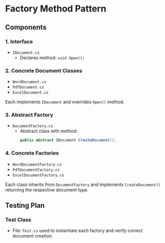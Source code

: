 # Factory Method Pattern

## Components

### 1. Interface
- `IDocument.cs`
  - Declares method: `void Open();`

### 2. Concrete Document Classes
- `WordDocument.cs`
- `PdfDocument.cs`
- `ExcelDocument.cs`

Each implements `IDocument` and overrides `Open()` method.

### 3. Abstract Factory
- `DocumentFactory.cs`
  - Abstract class with method:
    ```csharp
    public abstract IDocument CreateDocument();
    ```

### 4. Concrete Factories
- `WordDocumentFactory.cs`
- `PdfDocumentFactory.cs`
- `ExcelDocumentFactory.cs`

Each class inherits from `DocumentFactory` and implements `CreateDocument()` returning the respective document type.

## Testing Plan

### Test Class
- File: `Test.cs` used to instantiate each factory and verify correct document creation.